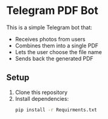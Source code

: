 # Telegram PDF Bot

This is a simple Telegram bot that:
- Receives photos from users
- Combines them into a single PDF
- Lets the user choose the file name
- Sends back the generated PDF

## Setup

1. Clone this repository
2. Install dependencies:
   ```bash
   pip install -r Requirments.txt
